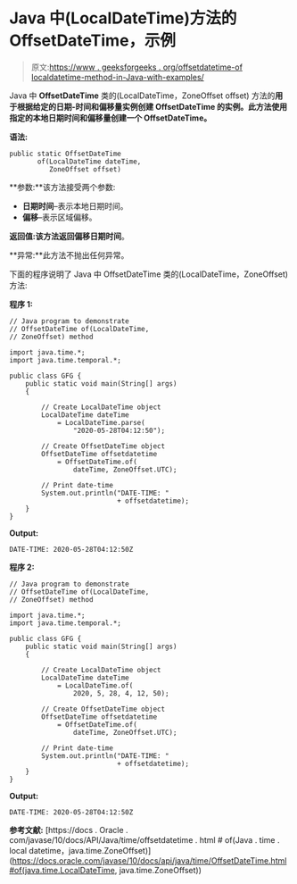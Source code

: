 # Java 中(LocalDateTime)方法的 OffsetDateTime，示例

> 原文:[https://www . geeksforgeeks . org/offsetdatetime-of localdatetime-method-in-Java-with-examples/](https://www.geeksforgeeks.org/offsetdatetime-oflocaldatetime-method-in-java-with-examples/)

Java 中 **OffsetDateTime** 类的(LocalDateTime，ZoneOffset offset) 方法的**用于根据给定的日期-时间和偏移量实例创建 **OffsetDateTime** 的实例。此方法使用指定的本地日期时间和偏移量创建一个 OffsetDateTime。**

**语法:**

```
public static OffsetDateTime
       of(LocalDateTime dateTime,
          ZoneOffset offset)

```

**参数:**该方法接受两个参数:

*   **日期时间**–表示本地日期时间。
*   **偏移**–表示区域偏移。

**返回值:**该方法返回**偏移日期时间**。

**异常:**此方法不抛出任何异常。

下面的程序说明了 Java 中 OffsetDateTime 类的(LocalDateTime，ZoneOffset)方法:

**程序 1:**

```
// Java program to demonstrate
// OffsetDateTime of(LocalDateTime,
// ZoneOffset) method

import java.time.*;
import java.time.temporal.*;

public class GFG {
    public static void main(String[] args)
    {

        // Create LocalDateTime object
        LocalDateTime dateTime
            = LocalDateTime.parse(
                "2020-05-28T04:12:50");

        // Create OffsetDateTime object
        OffsetDateTime offsetdatetime
            = OffsetDateTime.of(
                dateTime, ZoneOffset.UTC);

        // Print date-time
        System.out.println("DATE-TIME: "
                           + offsetdatetime);
    }
}
```

**Output:**

```
DATE-TIME: 2020-05-28T04:12:50Z

```

**程序 2:**

```
// Java program to demonstrate
// OffsetDateTime of(LocalDateTime,
// ZoneOffset) method

import java.time.*;
import java.time.temporal.*;

public class GFG {
    public static void main(String[] args)
    {

        // Create LocalDateTime object
        LocalDateTime dateTime
            = LocalDateTime.of(
                2020, 5, 28, 4, 12, 50);

        // Create OffsetDateTime object
        OffsetDateTime offsetdatetime
            = OffsetDateTime.of(
                dateTime, ZoneOffset.UTC);

        // Print date-time
        System.out.println("DATE-TIME: "
                           + offsetdatetime);
    }
}
```

**Output:**

```
DATE-TIME: 2020-05-28T04:12:50Z

```

**参考文献:**
[https://docs . Oracle . com/javase/10/docs/API/Java/time/offsetdatetime . html # of(Java . time . local datetime，java.time.ZoneOffset)](https://docs.oracle.com/javase/10/docs/api/java/time/OffsetDateTime.html#of(java.time.LocalDateTime, java.time.ZoneOffset))
